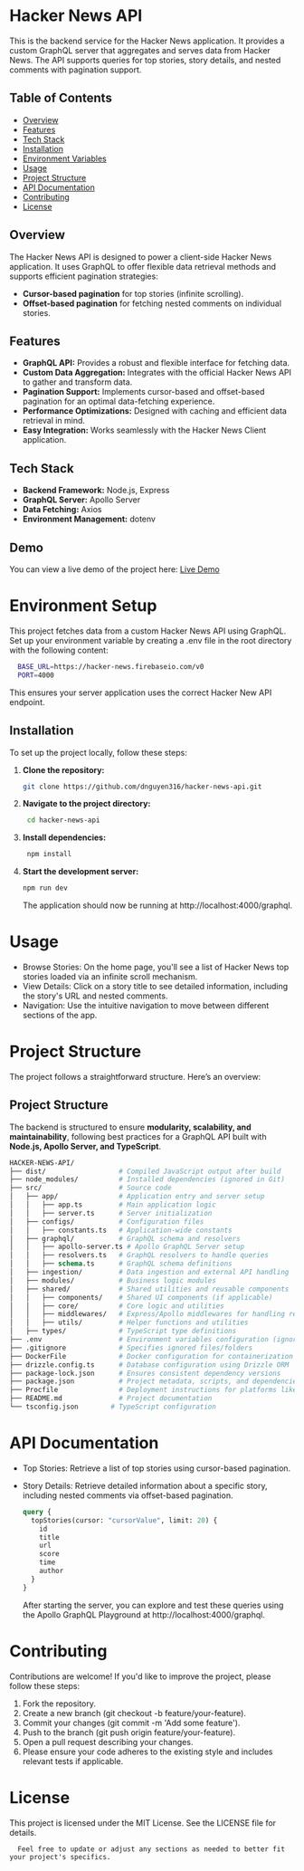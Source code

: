 # Hacker News API

This is the backend service for the Hacker News application. It provides a custom GraphQL server that aggregates and serves data from Hacker News. The API supports queries for top stories, story details, and nested comments with pagination support.

## Table of Contents

- [Overview](#overview)
- [Features](#features)
- [Tech Stack](#tech-stack)
- [Installation](#installation)
- [Environment Variables](#environment-variables)
- [Usage](#usage)
- [Project Structure](#project-structure)
- [API Documentation](#api-documentation)
- [Contributing](#contributing)
- [License](#license)

## Overview

The Hacker News API is designed to power a client-side Hacker News application. It uses GraphQL to offer flexible data retrieval methods and supports efficient pagination strategies:

- **Cursor-based pagination** for top stories (infinite scrolling).
- **Offset-based pagination** for fetching nested comments on individual stories.

## Features

- **GraphQL API:** Provides a robust and flexible interface for fetching data.
- **Custom Data Aggregation:** Integrates with the official Hacker News API to gather and transform data.
- **Pagination Support:** Implements cursor-based and offset-based pagination for an optimal data-fetching experience.
- **Performance Optimizations:** Designed with caching and efficient data retrieval in mind.
- **Easy Integration:** Works seamlessly with the Hacker News Client application.

## Tech Stack

- **Backend Framework:** Node.js, Express
- **GraphQL Server:** Apollo Server
- **Data Fetching:** Axios
- **Environment Management:** dotenv

## Demo

You can view a live demo of the project here: [Live Demo](https://news-hn.site/graphql)

# Environment Setup

This project fetches data from a custom Hacker News API using GraphQL. Set up your environment variable by creating a .env file in the root directory with the following content:

```bash
  BASE_URL=https://hacker-news.firebaseio.com/v0
  PORT=4000
```

This ensures your server application uses the correct Hacker New API endpoint.

## Installation

To set up the project locally, follow these steps:

1. **Clone the repository:**

   ```bash
   git clone https://github.com/dnguyen316/hacker-news-api.git
   ```

2. **Navigate to the project directory:**

   ```bash
    cd hacker-news-api
   ```

3. **Install dependencies:**

   ```bash
    npm install
   ```

4. **Start the development server:**

   ```bash
   npm run dev
   ```

   The application should now be running at http://localhost:4000/graphql.

# Usage

- Browse Stories: On the home page, you'll see a list of Hacker News top stories loaded via an infinite scroll mechanism.
- View Details: Click on a story title to see detailed information, including the story's URL and nested comments.
- Navigation: Use the intuitive navigation to move between different sections of the app.

# Project Structure

The project follows a straightforward structure. Here’s an overview:

## Project Structure

The backend is structured to ensure **modularity, scalability, and maintainability**, following best practices for a GraphQL API built with **Node.js, Apollo Server, and TypeScript**.

```graphql
HACKER-NEWS-API/
├── dist/                  # Compiled JavaScript output after build
├── node_modules/          # Installed dependencies (ignored in Git)
├── src/                   # Source code
│   ├── app/               # Application entry and server setup
│   │   ├── app.ts         # Main application logic
│   │   ├── server.ts      # Server initialization
│   ├── configs/           # Configuration files
│   │   ├── constants.ts   # Application-wide constants
│   ├── graphql/           # GraphQL schema and resolvers
│   │   ├── apollo-server.ts # Apollo GraphQL Server setup
│   │   ├── resolvers.ts   # GraphQL resolvers to handle queries
│   │   ├── schema.ts      # GraphQL schema definitions
│   ├── ingestion/         # Data ingestion and external API handling
│   ├── modules/           # Business logic modules
│   ├── shared/            # Shared utilities and reusable components
│   │   ├── components/    # Shared UI components (if applicable)
│   │   ├── core/          # Core logic and utilities
│   │   ├── middlewares/   # Express/Apollo middlewares for handling requests
│   │   ├── utils/         # Helper functions and utilities
│   ├── types/             # TypeScript type definitions
├── .env                   # Environment variables configuration (ignored in Git)
├── .gitignore             # Specifies ignored files/folders
├── DockerFile             # Docker configuration for containerization
├── drizzle.config.ts      # Database configuration using Drizzle ORM
├── package-lock.json      # Ensures consistent dependency versions
├── package.json           # Project metadata, scripts, and dependencies
├── Procfile               # Deployment instructions for platforms like Heroku
├── README.md              # Project documentation
└── tsconfig.json        # TypeScript configuration
```

# API Documentation

- Top Stories: Retrieve a list of top stories using cursor-based pagination.
- Story Details: Retrieve detailed information about a specific story, including nested comments via offset-based pagination.

  ```graphql
  query {
    topStories(cursor: "cursorValue", limit: 20) {
      id
      title
      url
      score
      time
      author
    }
  }
  ```

  After starting the server, you can explore and test these queries using the Apollo GraphQL Playground at http://localhost:4000/graphql.

# Contributing

Contributions are welcome! If you'd like to improve the project, please follow these steps:

1. Fork the repository.
2. Create a new branch (git checkout -b feature/your-feature).
3. Commit your changes (git commit -m 'Add some feature').
4. Push to the branch (git push origin feature/your-feature).
5. Open a pull request describing your changes.
6. Please ensure your code adheres to the existing style and includes relevant tests if applicable.

# License

This project is licensed under the MIT License. See the LICENSE file for details.

```pgsql
  Feel free to update or adjust any sections as needed to better fit your project's specifics.
```
